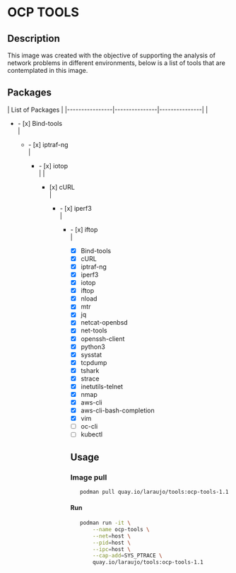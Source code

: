 # **OCP TOOLS**

## Description

This image was created with the objective of supporting the analysis of network problems in different environments, below is a list of tools that are contemplated in this image.

## Packages

| List of Packages  | 
|----------------|---------------|---------------|
| <ul><li>- [x] Bind-tools</li> | <ul><li>- [x] iptraf-ng</li> | <ul><li>- [x] iotop</li> |
| <ul><li>[x] cURL</li> | <ul><li>- [x] iperf3</li> |  <ul><li>- [x] iftop</li> |

   

- [x] Bind-tools
- [x] cURL
- [x] iptraf-ng
- [x] iperf3
- [x] iotop
- [x] iftop
- [x] nload
- [x] mtr
- [x] jq
- [x] netcat-openbsd
- [x] net-tools
- [x] openssh-client
- [x] python3
- [x] sysstat
- [x] tcpdump
- [x] tshark
- [x] strace
- [x] inetutils-telnet
- [x] nmap
- [x] aws-cli
- [x] aws-cli-bash-completion
- [x] vim
- [ ] oc-cli
- [ ] kubectl

## Usage

### Image pull

```bash
   podman pull quay.io/laraujo/tools:ocp-tools-1.1
```

#### Run
```bash
   podman run -it \
       --name ocp-tools \
       --net=host \
       --pid=host \
       --ipc=host \
       --cap-add=SYS_PTRACE \
       quay.io/laraujo/tools:ocp-tools-1.1
```

